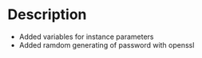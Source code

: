 # Description

- Added variables for instance parameters
- Added ramdom generating of password with openssl